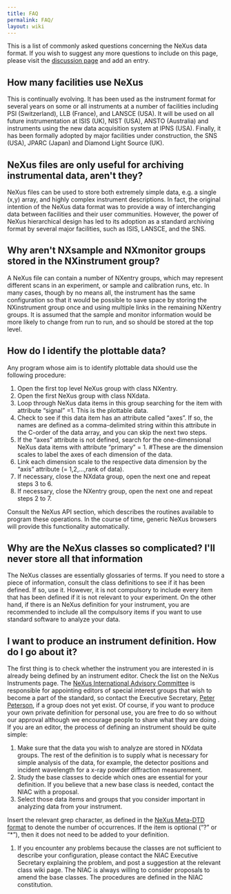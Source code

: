 ```yaml
---
title: FAQ
permalink: FAQ/
layout: wiki
---
```


This is a list of commonly asked questions concerning the NeXus data
format. If you wish to suggest any more questions to include on this
page, please visit the [discussion page](Talk:FAQ "wikilink") and add an
entry.

How many facilities use NeXus
-----------------------------

This is continually evolving. It has been used as the instrument format
for several years on some or all instruments at a number of facilities
including PSI (Switzerland), LLB (France), and LANSCE (USA). It will be
used on all future instrumentation at ISIS (UK), NIST (USA), ANSTO
(Australia) and instruments using the new data acquisition system at
IPNS (USA). Finally, it has been formally adopted by major facilities
under construction, the SNS (USA), JPARC (Japan) and Diamond Light
Source (UK).

NeXus files are only useful for archiving instrumental data, aren't they?
-------------------------------------------------------------------------

NeXus files can be used to store both extremely simple data, e.g. a
single (x,y) array, and highly complex instrument descriptions. In fact,
the original intention of the NeXus data format was to provide a way of
interchanging data between facilities and their user communities.
However, the power of NeXus hierarchical design has led to its adoption
as a standard archiving format by several major facilities, such as
ISIS, LANSCE, and the SNS.

Why aren't NXsample and NXmonitor groups stored in the NXinstrument group?
--------------------------------------------------------------------------

A NeXus file can contain a number of NXentry groups, which may represent
different scans in an experiment, or sample and calibration runs, etc.
In many cases, though by no means all, the instrument has the same
configuration so that it would be possible to save space by storing the
NXinstrument group once and using multiple links in the remaining
NXentry groups. It is assumed that the sample and monitor information
would be more likely to change from run to run, and so should be stored
at the top level.

How do I identify the plottable data?
-------------------------------------

Any program whose aim is to identify plottable data should use the
following procedure:

1.  Open the first top level NeXus group with class NXentry.
2.  Open the first NeXus group with class NXdata.
3.  Loop through NeXus data items in this group searching for the item
    with attribute “signal” =1. This is the plottable data.
4.  Check to see if this data item has an attribute called “axes”. If
    so, the names are defined as a comma-delimited string within this
    attribute in the C-order of the data array, and you can skip the
    next two steps.
5.  If the “axes” attribute is not defined, search for the
    one-dimensional NeXus data items with attribute “primary” = 1.
    \#These are the dimension scales to label the axes of each dimension
    of the data.
6.  Link each dimension scale to the respective data dimension by the
    “axis” attribute (= 1,2,...,rank of data).
7.  If necessary, close the NXdata group, open the next one and repeat
    steps 3 to 6.
8.  If necessary, close the NXentry group, open the next one and repeat
    steps 2 to 7.

Consult the NeXus API section, which describes the routines available to
program these operations. In the course of time, generic NeXus browsers
will provide this functionality automatically.

Why are the NeXus classes so complicated? I'll never store all that information
-------------------------------------------------------------------------------

The NeXus classes are essentially glossaries of terms. If you need to
store a piece of information, consult the class definitions to see if it
has been defined. If so, use it. However, it is not compulsory to
include every item that has been defined if it is not relevant to your
experiment. On the other hand, if there is an NeXus definition for your
instrument, you are recommended to include all the compulsory items if
you want to use standard software to analyze your data.

I want to produce an instrument definition. How do I go about it?
-----------------------------------------------------------------

The first thing is to check whether the instrument you are interested in
is already being defined by an instrument editor. Check the list on the
NeXus Instruments page. The [NeXus International Advisory
Committee](NIAC "wikilink") is responsible for appointing editors of
special interest groups that wish to become a part of the standard, so
contact the Executive Secretary, [Peter
Peterson](User%3APfpeterson "wikilink"), if a group does not yet exist.
Of course, if you want to produce your own private definition for
personal use, you are free to do so without our approval although we
encourage people to share what they are doing . If you are an editor,
the process of defining an instrument should be quite simple:

1.  Make sure that the data you wish to analyze are stored in NXdata
    groups. The rest of the definition is to supply what is necessary
    for simple analysis of the data, for example, the detector positions
    and incident wavelength for a x-ray powder diffraction measurement.
2.  Study the base classes to decide which ones are essential for your
    definition. If you believe that a new base class is needed, contact
    the NIAC with a proposal.
3.  Select those data items and groups that you consider important in
    analyzing data from your instrument.

Insert the relevant grep character, as defined in the [NeXus Meta-DTD
format](Metaformat "wikilink") to denote the number of occurrences. If
the item is optional (“?” or “\*”), then it does not need to be added to
your definition.

1.  If you encounter any problems because the classes are not sufficient
    to describe your configuration, please contact the NIAC Executive
    Secretary explaining the problem, and post a suggestion at the
    relevant class wiki page. The NIAC is always willing to consider
    proposals to amend the base classes. The procedures are defined in
    the NIAC constitution.

